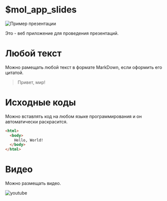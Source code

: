 # $mol_app_slides

![Пример презентации](https://nin-jin.github.io/slides/fibers/)

Это - веб приложение для проведения презентаций.

# Любой текст

Можно рамещать любой текст в формате MarkDown, если оформить его цитатой.

> Привет, мир!

# Исходные коды

Можно вставлять код на любом языке программирования и он автоматически раскрасится.

```html
<html>
  <body>
    Hello, World!
  </body>
</html>
```

# Видео

Можно размещать видео.

![youtube](https://www.youtube.com/embed/frddLjdkKpA)
